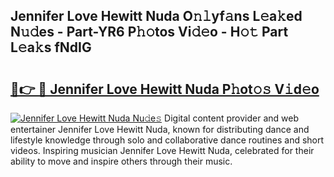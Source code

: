 ## Jennifer Love Hewitt Nuda O𝚗𝚕yf𝚊ns L𝚎a𝚔ed N𝚞𝚍es - Part-YR6 P𝚑𝚘tos Vi𝚍𝚎o - H𝚘𝚝 Part L𝚎a𝚔s fNdIG

# <h2><a href="http://kf75rn.oniu.top/?m=Jennifer+Love+Hewitt+Nuda">🔗👉 🔴 Jennifer Love Hewitt Nuda P𝚑ot𝚘𝚜 V𝚒d𝚎o</a></h2>

[![Jennifer Love Hewitt Nuda Nu𝚍e𝚜](https://i.imgur.com/0qMVB7G.gif)](http://kf75rn.oniu.top/?m=Jennifer+Love+Hewitt+Nuda)
Digital content provider and web entertainer Jennifer Love Hewitt Nuda, known for distributing dance and lifestyle knowledge through solo and collaborative dance routines and short videos. Inspiring musician Jennifer Love Hewitt Nuda, celebrated for their ability to move and inspire others through their music.  
